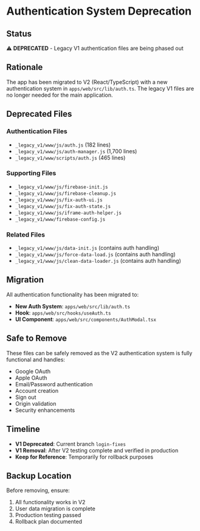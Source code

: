 # Authentication System Deprecation

## Status
⚠️ **DEPRECATED** - Legacy V1 authentication files are being phased out

## Rationale
The app has been migrated to V2 (React/TypeScript) with a new authentication system in `apps/web/src/lib/auth.ts`. The legacy V1 files are no longer needed for the main application.

## Deprecated Files

### Authentication Files
- `_legacy_v1/www/js/auth.js` (182 lines)
- `_legacy_v1/www/js/auth-manager.js` (1,700 lines)
- `_legacy_v1/www/scripts/auth.js` (465 lines)

### Supporting Files
- `_legacy_v1/www/js/firebase-init.js`
- `_legacy_v1/www/js/firebase-cleanup.js`
- `_legacy_v1/www/js/fix-auth-ui.js`
- `_legacy_v1/www/js/fix-auth-state.js`
- `_legacy_v1/www/js/iframe-auth-helper.js`
- `_legacy_v1/www/firebase-config.js`

### Related Files
- `_legacy_v1/www/js/data-init.js` (contains auth handling)
- `_legacy_v1/www/js/force-data-load.js` (contains auth handling)
- `_legacy_v1/www/js/clean-data-loader.js` (contains auth handling)

## Migration
All authentication functionality has been migrated to:
- **New Auth System**: `apps/web/src/lib/auth.ts`
- **Hook**: `apps/web/src/hooks/useAuth.ts`
- **UI Component**: `apps/web/src/components/AuthModal.tsx`

## Safe to Remove
These files can be safely removed as the V2 authentication system is fully functional and handles:
- Google OAuth
- Apple OAuth
- Email/Password authentication
- Account creation
- Sign out
- Origin validation
- Security enhancements

## Timeline
- **V1 Deprecated**: Current branch `login-fixes`
- **V1 Removal**: After V2 testing complete and verified in production
- **Keep for Reference**: Temporarily for rollback purposes

## Backup Location
Before removing, ensure:
1. All functionality works in V2
2. User data migration is complete
3. Production testing passed
4. Rollback plan documented

